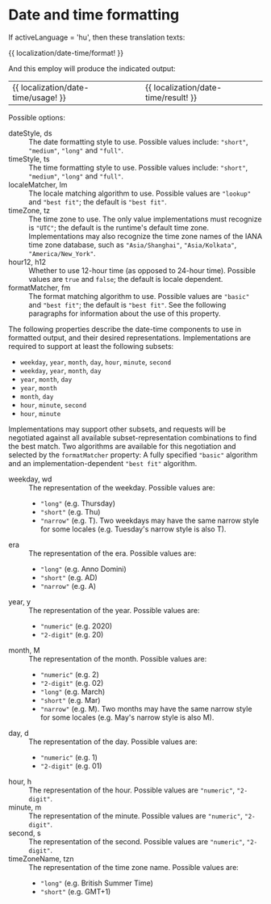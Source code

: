 <!-- ======================================================================
--- Search engine
title:          Date and time formatting
keywords:       date, time, formatting
description:    Date and time formatting of ng-translation.
--- Menu system
order:          50
text:           Date and time formatting
hidden:         false
umbel:          false
--- Page properties
id:             
document:       
layout:         layout-2-left
$-left:         #side-menu
searchable:     true
--- Side menu
side-menu-root:     /documentation
side-menu-header:   Documentation
side-menu-top:      
side-menu-depth:    2
======================================================================= -->

# Date and time formatting

If activeLanguage = 'hu', then these translation texts:

{{ localization/date-time/format! }}

And this employ will produce the indicated output:

<table class="splitted">
  <tr>
    <td>{{ localization/date-time/usage! }}</td>
    <td>&nbsp;</td>
    <td>{{ localization/date-time/result! }}</td>
  </tr>
</table>

Possible options:

<dl>
  <dt>dateStyle, ds</dt>
  <dd>
    The date formatting style to use. Possible values include: <code>"short"</code>,
    <code>"medium"</code>, <code>"long"</code> and <code>"full"</code>.
  </dd>
  <dt>timeStyle, ts</dt>
  <dd>
    The time formatting style to use. Possible values include: <code>"short"</code>,
    <code>"medium"</code>, <code>"long"</code> and <code>"full"</code>.
  </dd>
  <dt>localeMatcher, lm</dt>
  <dd>
    The locale matching algorithm to use. Possible values are <code>"lookup"</code>
    and <code>"best fit"</code>; the default is <code>"best fit"</code>.
  </dd>
  <dt>timeZone, tz</dt>
  <dd>
    The time zone to use. The only value implementations must recognize is
    <code>"UTC"</code>; the default is the runtime's default time zone. Implementations
    may also recognize the time zone names of the IANA time zone database, such as
    <code>"Asia/Shanghai"</code>, <code>"Asia/Kolkata"</code>, <code>"America/New_York"</code>.
  </dd>
  <dt>hour12, h12</dt>
  <dd>
    Whether to use 12-hour time (as opposed to 24-hour time). Possible values
    are <code>true</code> and <code>false</code>; the default is locale dependent.
  </dd>
  <dt>formatMatcher, fm</dt>
  <dd>
    The format matching algorithm to use. Possible values are <code>"basic"</code>
    and <code>"best fit"</code>; the default is <code>"best fit"</code>. See the
    following paragraphs for information about the use of this property.
  </dd>
</dl>

The following properties describe the date-time components to use in formatted
output, and their desired representations. Implementations are required to
support at least the following subsets:

* `weekday`, `year`, `month`, `day`, `hour`, `minute`, `second`
* `weekday`, `year`, `month`, `day`
* `year`, `month`, `day`
* `year`, `month`
* `month`, `day`
* `hour`, `minute`, `second`
* `hour`, `minute`

Implementations may support other subsets, and requests will be negotiated
against all available subset-representation combinations to find the best match.
Two algorithms are available for this negotiation and selected by the <code>formatMatcher</code>
property: A fully specified <code>"basic"</code> algorithm and an implementation-dependent
<code>"best fit"</code> algorithm.

<dl>
  <dt>weekday, wd</dt>
  <dd>
    The representation of the weekday. Possible values are:
    <ul>
      <li><code>"long"</code> (e.g. Thursday)</li>
      <li><code>"short"</code> (e.g. Thu)</li>
      <li><code>"narrow"</code> (e.g. T). Two weekdays may have the same narrow
        style for some locales (e.g. Tuesday's narrow style is also T).</li>
    </ul>
  </dd>
  <dt>era</dt>
  <dd>
    The representation of the era. Possible values are:
    <ul>
      <li><code>"long"</code> (e.g. Anno Domini)</li>
      <li><code>"short"</code> (e.g. AD)</li>
      <li><code>"narrow"</code> (e.g. A)</li>
    </ul>
  </dd>
  <dt>year, y</dt>
  <dd>
    The representation of the year. Possible values are:
    <ul>
      <li><code>"numeric"</code> (e.g. 2020)</li>
      <li><code>"2-digit"</code> (e.g. 20)</li>
    </ul>
  </dd>
  <dt>month, M</dt>
  <dd>
    The representation of the month. Possible values are:
    <ul>
      <li><code>"numeric"</code> (e.g. 2)</li>
      <li><code>"2-digit"</code> (e.g. 02)</li>
      <li><code>"long"</code> (e.g. March)</li>
      <li><code>"short"</code> (e.g. Mar)</li>
      <li><code>"narrow"</code> (e.g. M). Two months may have the same narrow
        style for some locales (e.g. May's narrow style is also M).</li>
    </ul>
  </dd>
  <dt>day, d</dt>
  <dd>
    The representation of the day. Possible values are:
    <ul>
      <li><code>"numeric"</code> (e.g. 1)</li>
      <li><code>"2-digit"</code> (e.g. 01)</li>
    </ul>
  </dd>
  <dt>hour, h</dt>
  <dd>
    The representation of the hour. Possible values are <code>"numeric"</code>,
    <code>"2-digit"</code>.
  </dd>
  <dt>minute, m</dt>
  <dd>
    The representation of the minute. Possible values are <code>"numeric"</code>,
    <code>"2-digit"</code>.
  </dd>
  <dt>second, s</dt>
  <dd>
    The representation of the second. Possible values are <code>"numeric"</code>,
    <code>"2-digit"</code>.
  </dd>
  <dt>timeZoneName, tzn</dt>
  <dd>
    The representation of the time zone name. Possible values are:
    <ul>
      <li><code>"long"</code> (e.g. British Summer Time)</li>
      <li><code>"short"</code> (e.g. GMT+1)</li>
    </ul>
  </dd>
</dl>
